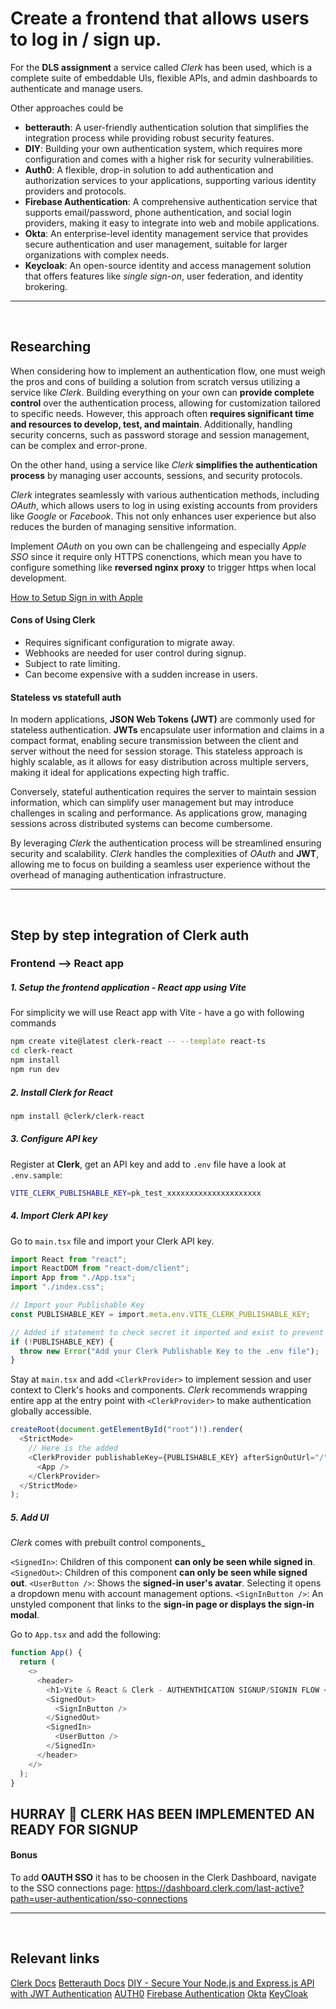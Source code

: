 # Create a frontend that allows users to log in / sign up.

For the **DLS assignment** a service called _Clerk_ has been used, which is a complete suite of embeddable UIs, flexible APIs, and admin dashboards to authenticate and manage users.

Other approaches could be

- **betterauth**: A user-friendly authentication solution that simplifies the integration process while providing robust security features.
- **DIY**: Building your own authentication system, which requires more configuration and comes with a higher risk for security vulnerabilities.
- **Auth0**: A flexible, drop-in solution to add authentication and authorization services to your applications, supporting various identity providers and protocols.
- **Firebase Authentication**: A comprehensive authentication service that supports email/password, phone authentication, and social login providers, making it easy to integrate into web and mobile applications.
- **Okta**: An enterprise-level identity management service that provides secure authentication and user management, suitable for larger organizations with complex needs.
- **Keycloak**: An open-source identity and access management solution that offers features like _single sign-on_, user federation, and identity brokering.

---

<br>

## Researching

When considering how to implement an authentication flow, one must weigh the pros and cons of building a solution from scratch versus utilizing a service like _Clerk_. Building everything on your own can **provide complete control** over the authentication process, allowing for customization tailored to specific needs. However, this approach often **requires significant time and resources to develop, test, and maintain**. Additionally, handling security concerns, such as password storage and session management, can be complex and error-prone.

On the other hand, using a service like _Clerk_ **simplifies the authentication process** by managing user accounts, sessions, and security protocols.

_Clerk_ integrates seamlessly with various authentication methods, including _OAuth_, which allows users to log in using existing accounts from providers like _Google_ or _Facebook_. This not only enhances user experience but also reduces the burden of managing sensitive information.

Implement _OAuth_ on you own can be challengeing and especially _Apple SSO_ since it require only HTTPS conenctions, which mean you have to configure something like **reversed nginx proxy** to trigger https when local development.

[How to Setup Sign in with Apple](https://www.kyle-melton.com/blog/2022-02-how-to-setup-sign-in-with-apple)

#### Cons of Using Clerk

- Requires significant configuration to migrate away.
- Webhooks are needed for user control during signup.
- Subject to rate limiting.
- Can become expensive with a sudden increase in users.

#### Stateless vs statefull auth

In modern applications, **JSON Web Tokens (JWT)** are commonly used for stateless authentication. **JWTs** encapsulate user information and claims in a compact format, enabling secure transmission between the client and server without the need for session storage. This stateless approach is highly scalable, as it allows for easy distribution across multiple servers, making it ideal for applications expecting high traffic.

Conversely, stateful authentication requires the server to maintain session information, which can simplify user management but may introduce challenges in scaling and performance. As applications grow, managing sessions across distributed systems can become cumbersome.

By leveraging _Clerk_ the authentication process will be streamlined ensuring security and scalability. _Clerk_ handles the complexities of _OAuth_ and **JWT**, allowing me to focus on building a seamless user experience without the overhead of managing authentication infrastructure.

---

<br>

## Step by step integration of Clerk auth

### Frontend --> React app

##### 1. Setup the frontend application - React app using Vite

For simplicity we will use React app with Vite - have a go with following commands

```bash
npm create vite@latest clerk-react -- --template react-ts
cd clerk-react
npm install
npm run dev
```

##### 2. Install Clerk for React

```bash
npm install @clerk/clerk-react
```

##### 3. Configure API key

Register at **Clerk**, get an API key and add to `.env` file have a look at `.env.sample`:

```bash
VITE_CLERK_PUBLISHABLE_KEY=pk_test_xxxxxxxxxxxxxxxxxxxxx
```

##### 4. Import Clerk API key

Go to `main.tsx` file and import your Clerk API key.

```typescript
import React from "react";
import ReactDOM from "react-dom/client";
import App from "./App.tsx";
import "./index.css";

// Import your Publishable Key
const PUBLISHABLE_KEY = import.meta.env.VITE_CLERK_PUBLISHABLE_KEY;

// Added if statement to check secret it imported and exist to prevent TypeScript errors.
if (!PUBLISHABLE_KEY) {
  throw new Error("Add your Clerk Publishable Key to the .env file");
}
```

Stay at `main.tsx` and add `<ClerkProvider>` to implement session and user context to Clerk's hooks and components.
_Clerk_ recommends wrapping entire app at the entry point with `<ClerkProvider>` to make authentication globally accessible.

```typescript
createRoot(document.getElementById("root")!).render(
  <StrictMode>
    // Here is the added
    <ClerkProvider publishableKey={PUBLISHABLE_KEY} afterSignOutUrl="/">
      <App />
    </ClerkProvider>
  </StrictMode>
);
```

##### 5. Add UI

_Clerk_ comes with prebuilt control components\_

`<SignedIn>`: Children of this component **can only be seen while signed in**.
`<SignedOut>`: Children of this component **can only be seen while signed out**.
`<UserButton />`: Shows the **signed-in user's avatar**. Selecting it opens a dropdown menu with account management options.
`<SignInButton />`: An unstyled component that links to the **sign-in page or displays the sign-in modal**.

Go to `App.tsx` and add the following:

```typescript
function App() {
  return (
    <>
      <header>
        <h1>Vite & React & Clerk - AUTHENTHICATION SIGNUP/SIGNIN FLOW </h1>
        <SignedOut>
          <SignInButton />
        </SignedOut>
        <SignedIn>
          <UserButton />
        </SignedIn>
      </header>
    </>
  );
}
```

## HURRAY 🥳 CLERK HAS BEEN IMPLEMENTED AN READY FOR SIGNUP

#### Bonus

To add **OAUTH SSO** it has to be choosen in the Clerk Dashboard, navigate to the SSO connections page: https://dashboard.clerk.com/last-active?path=user-authentication/sso-connections

---

<br>

## Relevant links

[Clerk Docs](https://clerk.com/docs/quickstarts/react)
[Betterauth Docs](https://www.better-auth.com/docs/introduction)
[DIY - Secure Your Node.js and Express.js API with JWT Authentication](https://medium.com/@sahilattar87860/secure-your-node-js-and-express-js-api-with-jwt-authentication-f25f1ebc4435)
[AUTH0](https://auth0.com/?utm_source=google&utm_campaign=emea_nordics_dnk_all_ciam-all_dg-ao_auth0_search_google_text_kw_Brand_utm2&utm_medium=cpc&utm_id=aNK4z000000UE3JGAW&gad_source=1&gbraid=0AAAAACmv60VBSnHVdjdNWd-bUppmUH8ib&gclid=EAIaIQobChMI2P6j1f_XjAMVmpmDBx1ufj0XEAAYASAAEgIL3_D_BwE)
[Firebase Authentication](https://firebase.google.com/docs/auth)
[Okta](https://www.okta.com)
[KeyCloak](https://www.keycloak.org)
